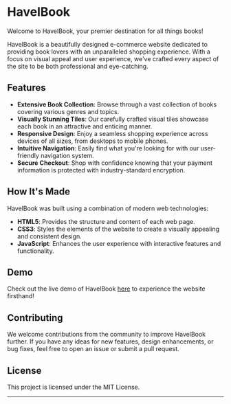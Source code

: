 # HavelBook

Welcome to HavelBook, your premier destination for all things books!

HavelBook is a beautifully designed e-commerce website dedicated to providing book lovers with an unparalleled shopping experience. With a focus on visual appeal and user experience, we've crafted every aspect of the site to be both professional and eye-catching.

## Features

- **Extensive Book Collection**: Browse through a vast collection of books covering various genres and topics.
- **Visually Stunning Tiles**: Our carefully crafted visual tiles showcase each book in an attractive and enticing manner.
- **Responsive Design**: Enjoy a seamless shopping experience across devices of all sizes, from desktops to mobile phones.
- **Intuitive Navigation**: Easily find what you're looking for with our user-friendly navigation system.
- **Secure Checkout**: Shop with confidence knowing that your payment information is protected with industry-standard encryption.

## How It's Made

HavelBook was built using a combination of modern web technologies:

- **HTML5**: Provides the structure and content of each web page.
- **CSS3**: Styles the elements of the website to create a visually appealing and consistent design.
- **JavaScript**: Enhances the user experience with interactive features and functionality.

## Demo

Check out the live demo of HavelBook [here](https://www.havelbook-demo.com) to experience the website firsthand!

## Contributing

We welcome contributions from the community to improve HavelBook further. If you have any ideas for new features, design enhancements, or bug fixes, feel free to open an issue or submit a pull request.

## License

This project is licensed under the MIT License.

---
